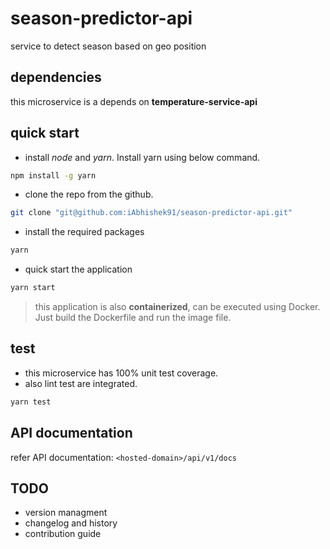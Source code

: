 # season-predictor-api

service to detect season based on geo position

## dependencies

this microservice is a depends on **temperature-service-api**

## quick start

* install *node* and *yarn*. Install yarn using below command.

```sh
npm install -g yarn
```

* clone the repo from the github.

```sh
git clone "git@github.com:iAbhishek91/season-predictor-api.git"
```

* install the required packages

```sh
yarn
```

* quick start the application

```sh
yarn start
```

> this application is also **containerized**, can be executed using Docker. Just build the Dockerfile and run the image file.

## test

* this microservice has 100% unit test coverage.
* also lint test are integrated.

```sh
yarn test
```

## API documentation

refer API documentation: `<hosted-domain>/api/v1/docs`

## TODO

* version managment
* changelog and history
* contribution guide